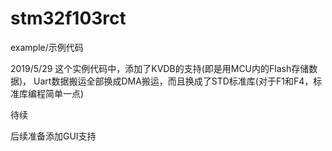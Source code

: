 # stm32f103rct
example/示例代码

2019/5/29 这个实例代码中，添加了KVDB的支持(即是用MCU内的Flash存储数据)，
Uart数据搬运全部换成DMA搬运，而且换成了STD标准库(对于F1和F4，标准库编程简单一点)

待续

后续准备添加GUI支持


